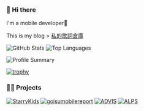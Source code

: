 ### 👋 Hi there
I'm a mobile developer🫰

This is my blog > [私的歌詞倉庫](https://blog.aespa.love/)

![GitHub Stats](https://github-readme-stats.vercel.app/api?username=Tatsumi0000&count_private=true&show_icons=true&theme=tokyonight)
![Top Languages](https://github-readme-stats.vercel.app/api/top-langs/?username=Tatsumi0000&layout=compact&theme=tokyonight)

![Profile Summary](https://github-profile-summary-cards.vercel.app/api/cards/profile-details?username=Tatsumi0000&theme=tokyonight)

[![trophy](https://github-profile-trophy.vercel.app/?username=Tatsumi0000&theme=onedark&column=7)](https://github.com/ryo-ma/github-profile-trophy)

### 🚶‍♀️ Projects

[![StarryKids](https://github-readme-stats.vercel.app/api/pin/?username=Tatsumi0000&repo=starry-kids)](https://github.com/Tatsumi0000/starry-kids)
[![goisumobilereport](https://github-readme-stats.vercel.app/api/pin/?username=Tatsumi0000&repo=goisumobilereport)](https://github.com/Tatsumi0000/goisumobilereport/)
[![ADVIS](https://github-readme-stats.vercel.app/api/pin/?username=katLab-MiyazakiUniv&repo=ADVIS)](https://github.com/katLab-MiyazakiUniv/ADVIS)
[![ALPS](https://github-readme-stats.vercel.app/api/pin/?username=katLab-MiyazakiUniv&repo=ALPS)](https://github.com/katLab-MiyazakiUniv/ALPS)


<!--
**Tatsumi0000/Tatsumi0000** is a ✨ _special_ ✨ repository because its `README.md` (this file) appears on your GitHub profile.

Here are some ideas to get you started:

- 🔭 I’m currently working on ...
- 🌱 I’m currently learning ...
- 👯 I’m looking to collaborate on ...
- 🤔 I’m looking for help with ...
- 💬 Ask me about ...
- 📫 How to reach me: ...
- 😄 Pronouns: ...
- ⚡ Fun fact: ...
-->
